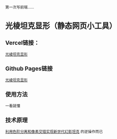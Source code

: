 <small> 第一次写前端…… </samll>

# 光棱坦克显形（静态网页小工具）

## Vercel链接：
[光棱坦克显形](https://mirage-decode.vercel.app)

## Github Pages链接
[光棱坦克显形](https://uyanide.github.io/Mirage_Decode/)

## 使用方法
一看就懂

## 技术原理
[利用色阶分离和像素交错实现新世代幻影坦克](https://github.com/Uyanide/Mirage_Image) 的逆操作而已
